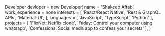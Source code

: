 Developer devloper = new Developer(
    name = 'Shakeeb Aftab',
    work_experience = none
    interests = [
        'React/React Native',
        'Rest & GraphQL APIs',
        'Material-UI',
    ],
    languages = [
        'JavaScript',
        'TypeScript',
        'Python'
    ],
    projects = [
        'FlixNet: Netflix clone',
        'Friday: Control your computer using whatsapp',
        'Confessions: Social media app to confess your secrets'
    ],
)

<!--
**ShakeebAftab/ShakeebAftab** is a ✨ _special_ ✨ repository because its `README.md` (this file) appears on your GitHub profile.

Here are some ideas to get you started:

- 🔭 I’m currently working on ...
- 🌱 I’m currently learning ...
- 👯 I’m looking to collaborate on ...
- 🤔 I’m looking for help with ...
- 💬 Ask me about ...
- 📫 How to reach me: ...
- 😄 Pronouns: ...
- ⚡ Fun fact: ...
-->
